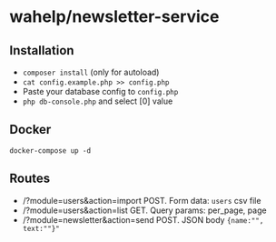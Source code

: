 # wahelp/newsletter-service

## Installation

- `composer install` (only for autoload)
- `cat config.example.php >> config.php`
- Paste your database config to `config.php`
- `php db-console.php` and select [0] value

## Docker

```
docker-compose up -d
```

## Routes

- /?module=users&action=import POST. Form data: `users` csv file
- /?module=users&action=list GET. Query params: per_page, page
- /?module=newsletter&action=send POST. JSON body `{name:"", text:""}"`
